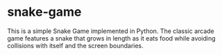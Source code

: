 # snake-game
This is a simple Snake Game implemented in Python. The classic arcade game features a snake that grows in length as it eats food while avoiding collisions with itself and the screen boundaries.
